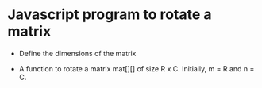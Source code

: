 # Javascript program to rotate a matrix

- Define the dimensions of the matrix

- A function to rotate a matrix
  mat[][] of size R x C.
  Initially, m = R and n = C.

